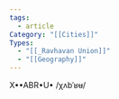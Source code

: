 ```yaml
---
tags:
  - article
Category: "[[Cities]]"
Types:
  - "[[_Ravhavan Union]]"
  - "[[Geography]]"
---
```

X••ABR•U• /χʌbˈʁʉ/
